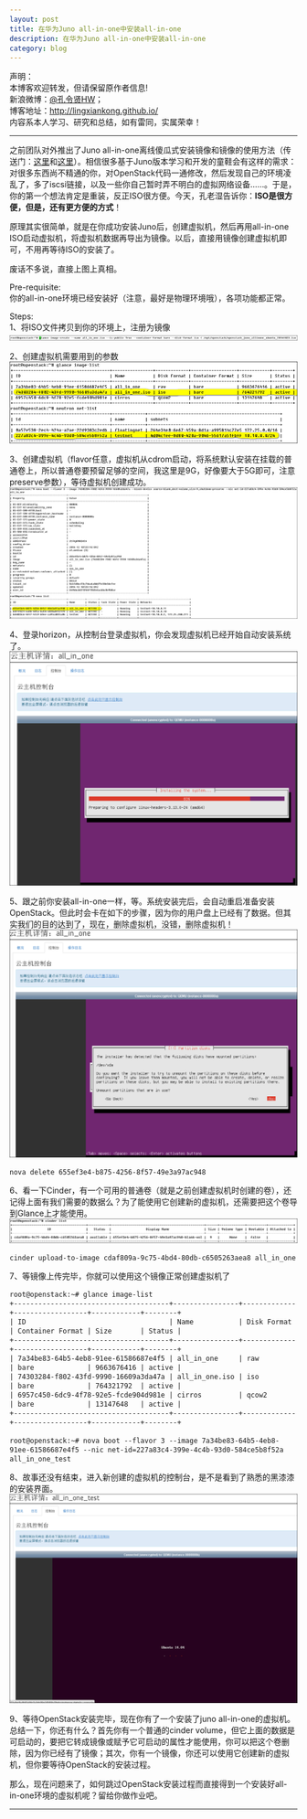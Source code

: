 ```yaml
---
layout: post
title: 在华为Juno all-in-one中安装all-in-one
description: 在华为Juno all-in-one中安装all-in-one
category: blog
---
```


声明：  
本博客欢迎转发，但请保留原作者信息!  
新浪微博：[@孔令贤HW](http://weibo.com/lingxiankong)；   
博客地址：<http://lingxiankong.github.io/>  
内容系本人学习、研究和总结，如有雷同，实属荣幸！

---

之前团队对外推出了Juno all-in-one离线傻瓜式安装镜像和镜像的使用方法（传送门：[这里](http://lingxiankong.github.io/blog/2014/10/16/openstack-juno-allinone/)和[这里](http://lingxiankong.github.io/blog/2014/05/12/huawei-allinone-operation-guide/)）。相信很多基于Juno版本学习和开发的童鞋会有这样的需求：对很多东西尚不精通的你，对OpenStack代码一通修改，然后发现自己的环境凌乱了，多了iscsi链接，以及一些你自己暂时弄不明白的虚拟网络设备……。于是，你的第一个想法肯定是重装，反正ISO很方便。今天，孔老湿告诉你：**ISO是很方便，但是，还有更方便的方式**！

原理其实很简单，就是在你成功安装Juno后，创建虚拟机，然后再用all-in-one ISO启动虚拟机，将虚拟机数据再导出为镜像。以后，直接用镜像创建虚拟机即可，不用再等待ISO的安装了。

废话不多说，直接上图上真相。

Pre-requisite:  
你的all-in-one环境已经安装好（注意，最好是物理环境哦），各项功能都正常。

Steps:  
1、将ISO文件拷贝到你的环境上，注册为镜像  
![](/images/2014-12-19-embeded-all-in-one/1.png)

2、创建虚拟机需要用到的参数  
![](/images/2014-12-19-embeded-all-in-one/2.png)

3、创建虚拟机（flavor任意，虚拟机从cdrom启动，将系统默认安装在挂载的普通卷上，所以普通卷要预留足够的空间，我这里是9G，好像要大于5G即可，注意preserve参数），等待虚拟机创建成功。  
![](/images/2014-12-19-embeded-all-in-one/3.png)  

4、登录horizon，从控制台登录虚拟机，你会发现虚拟机已经开始自动安装系统了。  
![](/images/2014-12-19-embeded-all-in-one/4.png)

5、跟之前你安装all-in-one一样，等。系统安装完后，会自动重启准备安装OpenStack。但此时会卡在如下的步骤，因为你的用户盘上已经有了数据。但其实我们的目的达到了，现在，删除虚拟机，没错，删除虚拟机！  
![](/images/2014-12-19-embeded-all-in-one/5.png) 

	nova delete 655ef3e4-b875-4256-8f57-49e3a97ac948

6、看一下Cinder，有一个可用的普通卷（就是之前创建虚拟机时创建的卷），还记得上面有我们需要的数据么？为了能使用它创建新的虚拟机，还需要把这个卷导到Glance上才能使用。  
![](/images/2014-12-19-embeded-all-in-one/6.png) 

	cinder upload-to-image cdaf809a-9c75-4bd4-80db-c6505263aea8 all_in_one

7、等镜像上传完毕，你就可以使用这个镜像正常创建虚拟机了  

	root@openstack:~# glance image-list
	+--------------------------------------+----------------+-------------+------------------+------------+--------+
	| ID                                   | Name           | Disk Format | Container Format | Size       | Status |
	+--------------------------------------+----------------+-------------+------------------+------------+--------+
	| 7a34be83-64b5-4eb8-91ee-61586687e4f5 | all_in_one     | raw         | bare             | 9663676416 | active |
	| 74303284-f802-43fd-9990-16609a3da47a | all_in_one.iso | iso         | bare             | 764321792  | active |
	| 6957c450-6dc9-4f78-92e5-fcde904d981e | cirros         | qcow2       | bare             | 13147648   | active |
	+--------------------------------------+----------------+-------------+------------------+------------+--------+

	root@openstack:~# nova boot --flavor 3 --image 7a34be83-64b5-4eb8-91ee-61586687e4f5 --nic net-id=227a83c4-399e-4c4b-93d0-584ce5b8f52a all_in_one_test

8、故事还没有结束，进入新创建的虚拟机的控制台，是不是看到了熟悉的黑漆漆的安装界面。  
![](/images/2014-12-19-embeded-all-in-one/7.png)  

9、等待OpenStack安装完毕，现在你有了一个安装了juno all-in-one的虚拟机。总结一下，你还有什么？首先你有一个普通的cinder volume，但它上面的数据是可启动的，要把它转成镜像或赋予它可启动的属性才能使用，你可以把这个卷删除，因为你已经有了镜像；其次，你有一个镜像，你还可以使用它创建新的虚拟机，但你要等待OpenStack的安装过程。

那么，现在问题来了，如何跳过OpenStack安装过程而直接得到一个安装好all-in-one环境的虚拟机呢？留给你做作业吧。

----------

	